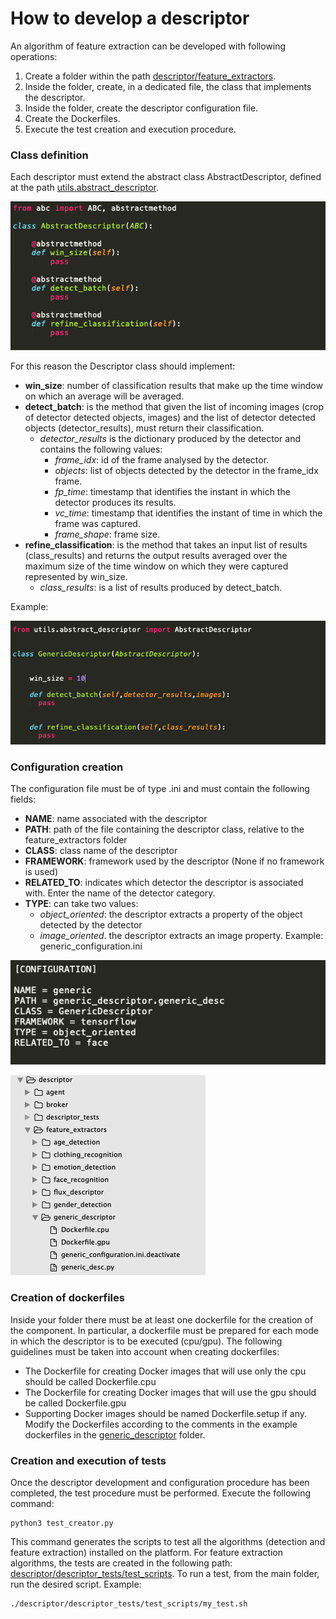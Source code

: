 # How to develop a descriptor

An algorithm of feature extraction can be developed with following operations:


1. Create a folder within the path [descriptor/feature_extractors](../../descriptor/feature_extractors).
2. Inside the folder, create, in a dedicated file, the class that implements the descriptor.
3. Inside the folder, create the descriptor configuration file.
4. Create the Dockerfiles.
5. Execute the test creation and execution procedure.

### Class definition
Each descriptor must extend the abstract class AbstractDescriptor, defined at the path [utils.abstract_descriptor](../../utils/abstract_descriptor.py).

![alt text](abstract.png)


For this reason the Descriptor class should implement:
* **win_size**: number of classification results that make up the time window on which an average will be averaged.
* **detect_batch**: is the method that given the list of incoming images (crop of detector detected objects, images) and the list of detector detected objects (detector_results), must return their classification.
  * *detector_results* is the dictionary produced by the detector and contains the following values:
    * *frame_idx*: id of the frame analysed by the detector.
    * *objects*: list of objects detected by the detector in the frame_idx frame.
    * *fp_time*: timestamp that identifies the instant in which the detector produces its results.  
    * *vc_time*: timestamp that identifies the instant of time in which the frame was captured. 
    * *frame_shape*: frame size.
* **refine_classification**: is the method that takes an input list of results (class_results) and returns the output results averaged over the maximum size of the time window on which they were captured represented by win_size.
  * *class_results*: is a list of results produced by detect_batch.

Example:


![alt text](generic_desc.png)

### Configuration creation
The configuration file must be of type .ini and must contain the following fields:

* **NAME**: name associated with the descriptor
* **PATH**: path of the file containing the descriptor class, relative to the feature_extractors folder
* **CLASS**: class name of the descriptor
* **FRAMEWORK**: framework used by the descriptor (None if no framework is used)
* **RELATED_TO**: indicates which detector the descriptor is associated with. Enter the name of the detector category.
* **TYPE**: can take two values: 
  * *object_oriented*: the descriptor extracts a property of the object detected by the detector
  * *image_oriented*. the descriptor extracts an image property.
Example:
generic_configuration.ini

![alt text](configuration.png)


![alt text](struct.png)



### Creation of dockerfiles
Inside your folder there must be at least one dockerfile for the creation of the component. In particular, a dockerfile must be prepared for each mode in which the descriptor is to be executed (cpu/gpu).
The following guidelines must be taken into account when creating dockerfiles:
* The Dockerfile for creating Docker images that will use only the cpu should be called Dockerfile.cpu
* The Dockerfile for creating Docker images that will use the gpu should be called Dockerfile.gpu
* Supporting Docker images should be named Dockerfile.setup if any.
Modify the Dockerfiles according to the comments in the example dockerfiles in the [generic_descriptor](../../descriptor/feature_extractors/generic_descriptor/) folder.

### Creation and execution of tests
Once the descriptor development and configuration procedure has been completed, the test procedure must be performed.
Execute the following command:
```
python3 test_creator.py
```

This command generates the scripts to test all the algorithms (detection and feature extraction) installed on the platform. For feature extraction algorithms, the tests are created in the following path:
[descriptor/descriptor_tests/test_scripts](../../descriptor/descriptor_tests/test_scripts).
To run a test, from the main folder, run the desired script. Example:
```
./descriptor/descriptor_tests/test_scripts/my_test.sh
```

